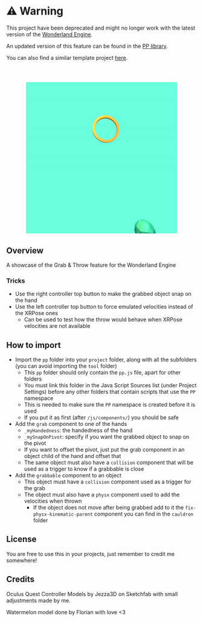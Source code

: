# :warning: Warning

This project have been deprecated and might no longer work with the latest version of the [Wonderland Engine](https://wonderlandengine.com/).

An updated version of this feature can be found in the [PP library](https://github.com/SignorPipo/wle_pp).

You can also find a similar template project [here](https://github.com/SignorPipo/wle_pplaygrounds#pplayground).

# 

<p align="center">
<br>
<img src="https://github.com/SignorPipo/wle_grab_throw/blob/main/extra/showdonttell.gif">
</p>

## Overview
A showcase of the Grab & Throw feature for the Wonderland Engine

### Tricks
  - Use the right controller top button to make the grabbed object snap on the hand
  - Use the left controller top button to force emulated velocities instead of the XRPose ones
    - Can be used to test how the throw would behave when XRPose velocities are not available

## How to import
  - Import the `pp` folder into your `project` folder, along with all the subfolders (you can avoid importing the `tool` folder)
    - This `pp` folder should only contain the `pp.js` file, apart for other folders
    - You must link this folder in the Java Script Sources list (under Project Settings) before any other folders that contain scripts that use the `PP` namespace
    - This is needed to make sure the `PP` namespace is created before it is used 
    - If you put it as first (after `/js/components/`) you should be safe
  - Add the `grab` component to one of the hands
    - `_myHandedness`: the handedness of the hand
    - `_mySnapOnPivot`: specify if you want the grabbed object to snap on the pivot
    - If you want to offset the pivot, just put the grab component in an object child of the hand and offset that 
    - The same object must also have a `collision` component that will be used as a trigger to know if a grabbable is close
  - Add the `grabbable` component to an object
    - This object must have a `collision` component used as a trigger for the grab
    - The object must also have a `physx` component used to add the velocities when thrown
      - If the object does not move after being grabbed add to it the `fix-physx-kinematic-parent` component you can find in the `cauldron` folder

## License
You are free to use this in your projects, just remember to credit me somewhere!

## Credits
Oculus Quest Controller Models by Jezza3D on Sketchfab with small adjustments made by me.

Watermelon model done by Florian with love <3
